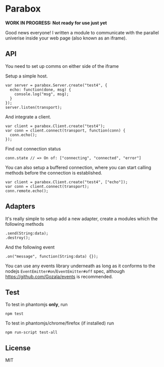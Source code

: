 # Parabox
**WORK IN PROGRESS: Not ready for use just yet**

Good news everyone! I written a module to communicate with the parallel univerise inside your web page (also known as an iframe).


## API
You need to set up comms on either side of the iframe

Setup a simple host.

    var server = parabox.Server.create("test4", {
      echo: function(done, msg) {
        console.log("msg", msg);
      }
    });
    server.listen(transport);

And integrate a client.

    var client = parabox.Client.create("test4");
    var conn = client.connect(transport, function(conn) {
      conn.echo();
    });

Find out connection status

    conn.state // => On of: ["connecting", "connected", "error"]

You can also setup a buffered connection, where you can start calling methods before the connection is established.

    var client = parabox.Client.create("test4", ["echo"]);
    var conn = client.connect(transport);
    conn.remote.echo();


## Adapters
It's really simple to setup add a new adapter, create a modules which the following methods

    .send(String:data);
    .destroy();

And the following event

    .on("message", function(String:data) {});

You can use any events library underneath as long as it conforms to the nodejs `EventEmitter#on`/`EventEmitter#off` spec, although <https://github.com/Gozala/events> is recommended.


## Test
To test in phantomjs **only**, run

    npm test

To test in phantomjs/chrome/firefox (if installed) run

    npm run-script test-all


## License
MIT

